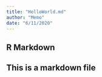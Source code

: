 ```yaml
---
title: "HelloWorld.md"
author: "Memo"
date: "6/11/2020"
---
```

## R Markdown

## This is a markdown file